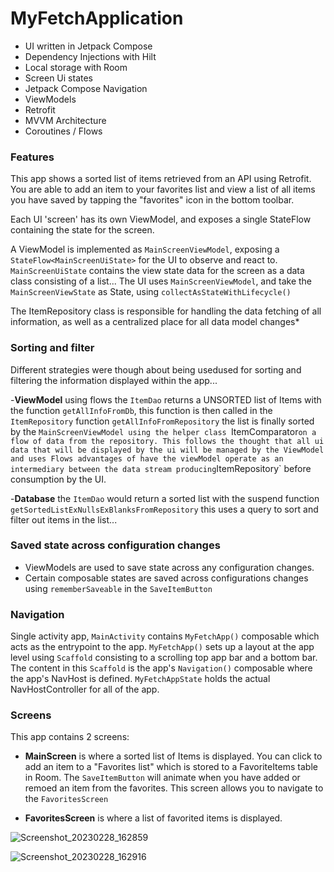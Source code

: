 # MyFetchApplication



- UI written in Jetpack Compose 
- Dependency Injections with Hilt 
- Local storage with Room
- Screen Ui states
- Jetpack Compose Navigation
- ViewModels
- Retrofit
- MVVM Architecture
- Coroutines / Flows

### Features
This app shows a sorted list of items retrieved from an API using Retrofit. You are able to add an item to your favorites list and view a list of all items you have saved by tapping the "favorites" icon in the bottom toolbar.

Each UI 'screen' has its own ViewModel, and exposes a single StateFlow containing the state for the screen. 

A ViewModel is implemented as `MainScreenViewModel`, exposing a `StateFlow<MainScreenUiState>` for the UI to observe and react to. 
`MainScreenUiState` contains the view state data for the screen as a data class consisting of a list...
The UI uses `MainScreenViewModel`, and take the `MainScreenViewState` as State, using `collectAsStateWithLifecycle()`

The ItemRepository class is responsible for handling the data fetching of all information, as well as a centralized place for all data model changes*

### Sorting and filter
Different strategies were though about being usedused for sorting and filtering the information displayed within the app...

-__ViewModel__ using flows the `ItemDao` returns a UNSORTED list of Items with the function `getAllInfoFromDb`, this function is then called in the `ItemRepository` function `getAllInfoFromRepository` the list is finally sorted by the `MainScreenViewModel using the helper class `ItemComparator` on a flow of data from the repository. This follows the thought that all ui data that will be displayed by the ui will be managed by the ViewModel and uses Flows advantages of have the viewModel operate as an intermediary between the data stream producing `ItemRepository` before consumption by the UI.

-__Database__ the `ItemDao` would return a sorted list with the suspend function `getSortedListExNullsExBlanksFromRepository` this uses a query to sort and filter out items in the list...
  

### Saved state across configuration changes
- ViewModels are used to save state across any configuration changes.
- Certain composable states are saved across configurations changes using `rememberSaveable` in the `SaveItemButton`

### Navigation
Single activity app, `MainActivity` contains `MyFetchApp()` composable which acts as the entrypoint to the app. 
`MyFetchApp()` sets up a layout at the app level using  `Scaffold` consisting to a scrolling top app bar and a bottom bar. The content in this `Scaffold`
is the app's `Navigation()` composable where the app's NavHost is defined. `MyFetchAppState` holds the actual NavHostController for all of the app.

### Screens
This app contains 2 screens:
- __MainScreen__ is where a sorted list of Items is displayed. You can click to add an item to a "Favorites list" which is stored to a FavoriteItems table in Room. The `SaveItemButton` will animate when you have added or remoed an item from the favorites. This screen allows you to navigate to the `FavoritesScreen`

- __FavoritesScreen__ is where a list of favorited items is displayed. 

![Screenshot_20230228_162859](https://user-images.githubusercontent.com/61568828/221996345-22ee1e24-4dda-4a60-8fde-c38c5770cd82.png)

![Screenshot_20230228_162916](https://user-images.githubusercontent.com/61568828/221996559-6eb9701e-50f7-47a6-9e95-1f15a8fa805c.png)



